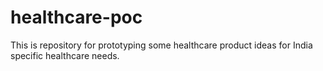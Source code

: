 healthcare-poc
==============

This is repository for prototyping some healthcare product ideas for India specific healthcare needs.
